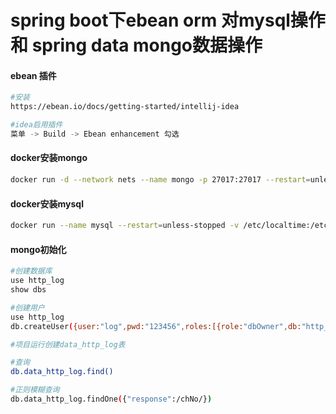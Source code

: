 # spring boot下ebean orm 对mysql操作 和 spring data mongo数据操作

#### ebean 插件
```bash
#安装
https://ebean.io/docs/getting-started/intellij-idea

#idea启用插件
菜单 -> Build -> Ebean enhancement 勾选
```

#### docker安装mongo
```bash
docker run -d --network nets --name mongo -p 27017:27017 --restart=unless-stopped -v /etc/localtime:/etc/localtime -v /data/docker/mongodb/data:/data/db -e MONGO_INITDB_ROOT_USERNAME=admin -e MONGO_INITDB_ROOT_PASSWORD=123456 mongo
```

#### docker安装mysql
```bash
docker run --name mysql --restart=unless-stopped -v /etc/localtime:/etc/localtime -e MYSQL_ROOT_PASSWORD=123456 -p 3306:3306 -d mysql
```

#### mongo初始化
```bash
#创建数据库
use http_log
show dbs

#创建用户
use http_log
db.createUser({user:"log",pwd:"123456",roles:[{role:"dbOwner",db:"http_log"}]})

#项目运行创建data_http_log表

#查询
db.data_http_log.find()

#正则模糊查询
db.data_http_log.findOne({"response":/chNo/})
```

